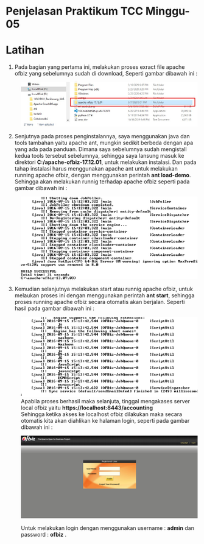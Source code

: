 # Penjelasan Praktikum TCC Minggu-05 <br/><br/> Latihan

1. Pada bagian yang pertama ini, melakukan proses exract file apache ofbiz yang sebelumnya sudah di download, Seperti gambar dibawah ini :
<dd>

![gambar-01](/minggu-05/gambar-01.jpg)
</dd>

2. Senjutnya pada proses penginstalannya, saya menggunakan java dan tools tambahan yaitu apache ant, mungkin sedikit berbeda dengan apa yang ada pada panduan. Dimana saya sebelumnya sudah mengistall kedua tools tersebut sebelumnya, sehingga saya lansung masuk ke direktori <b>C:/apache-ofbiz-17.12.01</b>, untuk melakukan instalasi. Dan pada tahap instalasi harus menggunakan apache ant untuk melakukan running apache ofbiz, dengan menggunakan perintah <b>ant load-demo</b>. Sehingga akan melakukan runnig terhadap apache ofbiz seperti pada gambar dibawah ini :<br/>
<dd>

![gambar-02](/minggu-05/gambar-02.png)
</dd>

3. Kemudian selanjutnya melakukan start atau runnig apache ofbiz, untuk melaukan proses ini dengan menggunakan perintah <b>ant start</b>, sehingga proses running apache ofbiz secara otomatis akan berjalan. Seperti hasil pada gambar dibawah ini :<br/>
<dd>

![gambar-03](/minggu-05/gambar-03.png)
Apabila proses berhasil maka selanjuta, tinggal mengakases server local ofbiz yaitu <b>https://localhost:8443/accounting</b><br/>
Sehingga ketika akses ke localhost ofbiz dilakukan maka secara otomatis kita akan diahlikan ke halaman login, seperti pada gambar dibawah ini :<br/>

![gambar-04](/minggu-05/gambar-04.png)

Untuk melakukan login dengan menggunakan username : <b>admin</b> dan password : <b>ofbiz</b> .
</dd>